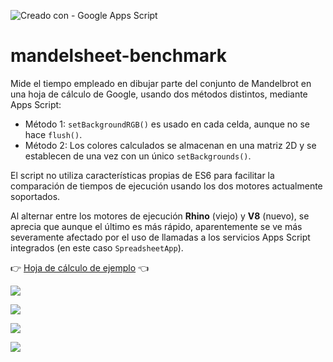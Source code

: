 ![Creado con - Google Apps Script](https://img.shields.io/static/v1?label=Creado+con&message=Google+Apps+Script&color=blue&style=for-the-badge&logo=GAS)
# mandelsheet-benchmark

Mide el tiempo empleado en dibujar parte del conjunto de Mandelbrot en una hoja de cálculo de Google, usando dos métodos distintos, mediante Apps Script:

*   Método 1: `setBackgroundRGB()` es usado en cada celda, aunque no se hace `flush()`.
*   Método 2: Los colores calculados se almacenan en una matriz 2D y se establecen de una vez con un único `setBackgrounds()`.

El script no utiliza características propias de ES6 para facilitar la comparación de tiempos de ejecución usando los dos motores actualmente soportados.

Al alternar entre los motores de ejecución **Rhino** (viejo) y **V8** (nuevo), se aprecia que aunque el último es más rápido, aparentemente se ve más severamente afectado por el uso de llamadas a los servicios Apps Script integrados (en este caso `SpreadsheetApp`).

👉 [Hoja de cálculo de ejemplo](https://docs.google.com/spreadsheets/d/1dS8A-7TKiJawASGxuHBdPgjqP99yr6-qC6PikE_9aDY/template/preview) 👈

![](https://user-images.githubusercontent.com/12829262/105392309-5aab9a00-5c1b-11eb-9adf-963ecd52949d.png)

![](https://user-images.githubusercontent.com/12829262/105392307-5aab9a00-5c1b-11eb-8a01-7002137149b5.png)

![](https://user-images.githubusercontent.com/12829262/105392308-5aab9a00-5c1b-11eb-873f-c969131ef958.png)

![](https://user-images.githubusercontent.com/12829262/105392310-5aab9a00-5c1b-11eb-872d-7c589f5fd58a.png)
